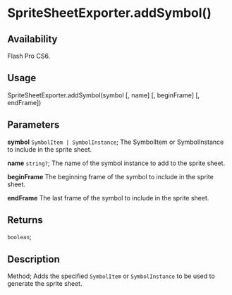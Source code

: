 # SpriteSheetExporter.addSymbol()

## Availability

Flash Pro CS6.

## Usage

SpriteSheetExporter.addSymbol(symbol [, name] [, beginFrame] [, endFrame])

## Parameters

**symbol** `SymbolItem | SymbolInstance`; The SymbolItem or SymbolInstance to include in the sprite sheet.

**name** `string?`; The name of the symbol instance to add to the sprite sheet.

**beginFrame** The beginning frame of the symbol to include in the sprite sheet.

**endFrame** The last frame of the symbol to include in the sprite sheet.

## Returns

`boolean`;

## Description

Method; Adds the specified `SymbolItem` or `SymbolInstance` to be used to generate the sprite sheet.
